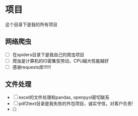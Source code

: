 # 项目
这个目录下是我的所有项目
## 网络爬虫
- [ ] 在spiders目录下是我自己的爬虫项目
- [ ] 爬虫是计算机的IO密集型劳动，CPU越大性能越好
- [ ] 感谢requests库!!!!!!
## 文件处理
- [ ] excel的文件处理和pandas, openpyxl密切联系
- [ ] pdf2text目录是我失败的外包项目，诚实守信，对客户负责!
- [ ] 
